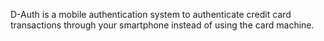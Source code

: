 D-Auth is a mobile authentication system to authenticate credit card transactions through your smartphone instead of using the card machine. 
